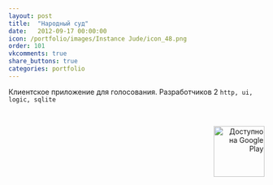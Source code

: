 ```yaml
---
layout: post
title:  "Народный суд"
date:   2012-09-17 00:00:00
icon: /portfolio/images/Instance Jude/icon_48.png
order: 101
vkcomments: true
share_buttons: true
categories: portfolio
---
```


Клиентское приложение для голосования. Разработчиков 2 `http, ui, logic, sqlite`

<p>
<div>
<a class="example-image-link" href="{{ site.baseurl }}/portfolio/images/Instance Jude/1.png" data-lightbox="example-set" data-title="Camly"><img class="example-image" src="{{ site.baseurl }}/portfolio/images/Instance Jude/thumb_1.png" alt=""/></a>
<a class="example-image-link" href="{{ site.baseurl }}/portfolio/images/Instance Jude/2.png" data-lightbox="example-set" data-title="Camly"><img class="example-image" src="{{ site.baseurl }}/portfolio/images/Instance Jude/thumb_2.png" alt=""/></a>
<a class="example-image-link" href="{{ site.baseurl }}/portfolio/images/Instance Jude/3.png" data-lightbox="example-set" data-title="Camly"><img class="example-image" src="{{ site.baseurl }}/portfolio/images/Instance Jude/thumb_3.png" alt=""/></a>
<a class="example-image-link" href="{{ site.baseurl }}/portfolio/images/Instance Jude/4.png" data-lightbox="example-set" data-title="Camly"><img class="example-image" src="{{ site.baseurl }}/portfolio/images/Instance Jude/thumb_4.png" alt=""/></a>
<a class="example-image-link" href="{{ site.baseurl }}/portfolio/images/Instance Jude/5.png" data-lightbox="example-set" data-title="Camly"><img class="example-image" src="{{ site.baseurl }}/portfolio/images/Instance Jude/thumb_5.png" alt=""/></a>
<a class="example-image-link" href="{{ site.baseurl }}/portfolio/images/Instance Jude/6.png" data-lightbox="example-set" data-title="Camly"><img class="example-image" src="{{ site.baseurl }}/portfolio/images/Instance Jude/thumb_6.png" alt=""/></a>
</div>
</p>

<p align="right">
<a href='https://play.google.com/store/apps/details?id=ru.narodnyjsud.android.apps.client&utm_source=global_co&utm_medium=prtnr&utm_content=Mar2515&utm_campaign=PartBadge&pcampaignid=MKT-Other-global-all-co-prtnr-py-PartBadge-Mar2515-1'><img alt='Доступно на Google Play' src='https://play.google.com/intl/en_us/badges/images/generic/ru_badge_web_generic.png' width="100"/></a>
</p>

<!--more-->

